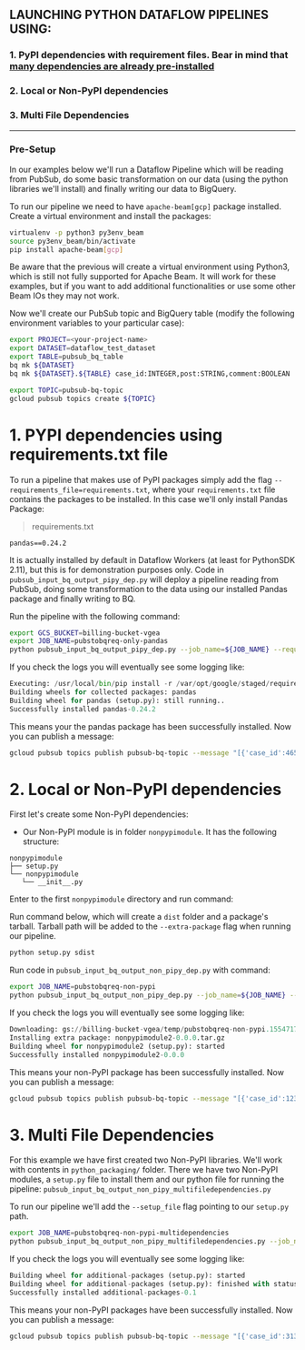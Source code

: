## LAUNCHING PYTHON DATAFLOW PIPELINES USING:
### 1. PyPI dependencies with requirement files. Bear in mind that [many dependencies are already pre-installed](https://cloud.google.com/dataflow/docs/concepts/sdk-worker-dependencies)
### 2. Local or Non-PyPI dependencies
### 3. Multi File Dependencies

--------

### Pre-Setup

In our examples below we'll run a Dataflow Pipeline which will be reading from PubSub, do some basic
transformation on our data (using the python libraries we'll install) and finally writing our data to BigQuery.

To run our pipeline we need to have `apache-beam[gcp]` package installed. Create a virtual environment and install the packages:

```bash
virtualenv -p python3 py3env_beam 
source py3env_beam/bin/activate
pip install apache-beam[gcp]
```

Be aware that the previous will create a virtual environment using Python3, which is still not fully supported for Apache Beam.
It will work for these examples, but if you want to add additional functionalities or use some other Beam IOs they may not work.

Now we'll create our PubSub topic and BigQuery table (modify the following environment variables to your particular case): 

```bash
export PROJECT=<your-project-name>
export DATASET=dataflow_test_dataset
export TABLE=pubsub_bq_table
bq mk ${DATASET}
bq mk ${DATASET}.${TABLE} case_id:INTEGER,post:STRING,comment:BOOLEAN

export TOPIC=pubsub-bq-topic
gcloud pubsub topics create ${TOPIC}
```

# 1. PYPI dependencies using requirements.txt file

To run a pipeline that makes use of PyPI packages simply add the flag `--requirements_file=requirements.txt`, 
where your `requirements.txt` file contains the packages to be installed. In this case we'll only install Pandas Package:
> requirements.txt
```
pandas==0.24.2
```

It is actually installed by default in Dataflow Workers (at least for PythonSDK 2.11), but this is for demonstration purposes only.
Code in `pubsub_input_bq_output_pipy_dep.py` will deploy a pipeline reading from PubSub, doing some transformation to the data 
using our installed Pandas package and finally writing to BQ. 

Run the pipeline with the following command:
```bash
export GCS_BUCKET=billing-bucket-vgea
export JOB_NAME=pubstobqreq-only-pandas 
python pubsub_input_bq_output_pipy_dep.py --job_name=${JOB_NAME} --requirements_file=requirements.txt --runner=DataflowRunner --temp_location=gs://${GCS_BUCKET}/temp --streaming --input_topic projects/${PROJECT}/topics/${TOPIC} --table=${TABLE} --dataset=${DATASET} --project_id=${PROJECT} 
```

If you check the logs you will eventually see some logging like:

```python
Executing: /usr/local/bin/pip install -r /var/opt/google/staged/requirements.txt
Building wheels for collected packages: pandas
Building wheel for pandas (setup.py): still running..
Successfully installed pandas-0.24.2
```

This means your the pandas package has been successfully installed. Now you can publish a message:

```bash
gcloud pubsub topics publish pubsub-bq-topic --message "[{'case_id':465,'post':'','comment':True}]"
```

# 2. Local or Non-PyPI dependencies

First let's create some Non-PyPI dependencies:
- Our Non-PyPI module is in folder `nonpypimodule`. It has the following structure:

```tree
nonpypimodule
├── setup.py
└── nonpypimodule
   └── __init__.py
```

Enter to the first `nonpypimodule` directory and run command:

Run command below, which will create a `dist` folder and a package's tarball. Tarball path will be added to the `--extra-package` flag  when running our pipeline.
```bash
python setup.py sdist
```

Run code in `pubsub_input_bq_output_non_pipy_dep.py`  with command:
```bash
export JOB_NAME=pubstobqreq-non-pypi
python pubsub_input_bq_output_non_pipy_dep.py --job_name=${JOB_NAME} --extra_package=<paht-to-nonpypi-tarball>/nonpypimodule/dist/nonpypimodule-0.1.tar.gz --runner=DataflowRunner --temp_location=gs://${GCS_BUCKET}/temp --streaming --input_topic projects/${PROJECT}/topics/${TOPIC} --table=${TABLE} --dataset=${DATASET} --project_id=${PROJECT} 
```

If you check the logs you will eventually see some logging like:

```python
Downloading: gs://billing-bucket-vgea/temp/pubstobqreq-non-pypi.1554717408.856450/nonpypimodule2-0.0.0.tar.gz to /var/opt/google/tmp/download.0.641644710/file.0 (size: 0 Kb, MD5: Ou48TOCEfsG7KubvEVZHiw==)
Installing extra package: nonpypimodule2-0.0.0.tar.gz
Building wheel for nonpypimodule2 (setup.py): started
Successfully installed nonpypimodule2-0.0.0
```

This means your non-PyPI package has been successfully installed. Now you can publish a message:

```bash
gcloud pubsub topics publish pubsub-bq-topic --message "[{'case_id':123,'post':'asfca','comment':True}]"
```

# 3. Multi File Dependencies  

For this example we have first created two Non-PyPI libraries. We'll work with contents in `python_packaging/` folder. There we have two Non-PyPI modules, a `setup.py` file to install them and our python file for running the pipeline: `pubsub_input_bq_output_non_pipy_multifiledependencies.py`


To run our pipeline we'll add the `--setup_file` flag pointing to our `setup.py` path.
```bash
export JOB_NAME=pubstobqreq-non-pypi-multidependencies
python pubsub_input_bq_output_non_pipy_multifiledependencies.py --job_name ${JOB_NAME} --setup_file /<path-to-setup-file>/setup.py --runner=DataflowRunner --temp_location=gs://${GCS_BUCKET}/temp --streaming --input_topic projects/${PROJECT}/topics/${TOPIC} --table=${TABLE} --dataset=${DATASET} --project_id=${PROJECT}
```

If you check the logs you will eventually see some logging like:

```python
Building wheel for additional-packages (setup.py): started
Building wheel for additional-packages (setup.py): finished with status 'done'
Successfully installed additional-packages-0.1
```

This means your non-PyPI packages have been successfully installed. Now you can publish a message:

```bash
gcloud pubsub topics publish pubsub-bq-topic --message "[{'case_id':313,'post':'aasdfsfca','comment':True}]"
```


